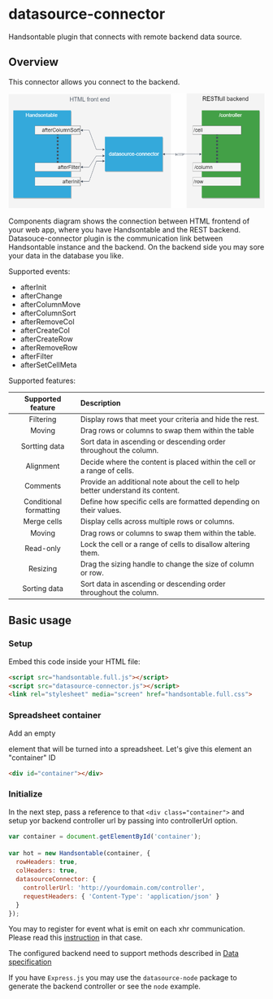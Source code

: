 # datasource-connector
Handsontable plugin that connects with remote backend data source.

## Overview

This connector allows you connect to the backend.

![overview](doc/overview.png)

Components diagram shows the connection between HTML frontend of your web app, where you have Handsontable and the REST backend. Datasouce-connector plugin is the communication link between Handsontable instance and the backend. On the backend side you may sore your data in the database you like.

Supported events:

- afterInit
- afterChange
- afterColumnMove
- afterColumnSort
- afterRemoveCol
- afterCreateCol
- afterCreateRow
- afterRemoveRow
- afterFilter
- afterSetCellMeta

Supported features:

| Supported feature | Description    |
|:-----------------:|:---------------|
| Filtering | Display rows that meet your criteria and hide the rest. |
| Moving | Drag rows or columns to swap them within the table |
| Sortting data | Sort data in ascending or descending order throughout the column. |
| Alignment |	Decide where the content is placed within the cell or a range of cells. |
| Comments	|Provide an additional note about the cell to help better understand its content. |
| Conditional formatting	| Define how specific cells are formatted depending on their values. |
| Merge cells	| Display cells across multiple rows or columns. |
| Moving |	Drag rows or columns to swap them within the table. |
| Read-only	| Lock the cell or a range of cells to disallow altering them. |
| Resizing	| Drag the sizing handle to change the size of column or row. |
| Sorting data |	Sort data in ascending or descending order throughout the column. | 


## Basic usage 

### Setup
Embed this code inside your HTML file: 
```html
<script src="handsontable.full.js"></script>
<script src="datasource-connector.js"></script>
<link rel="stylesheet" media="screen" href="handsontable.full.css">
```

### Spreadsheet container
Add an empty <div> element that will be turned into a spreadsheet. Let's give this element an "container" ID

```html
<div id="container"></div>
```

### Initialize
In the next step, pass a reference to that `<div class="container">` and setup yor backend controller url by passing into controllerUrl option.

```javascript
var container = document.getElementById('container');

var hot = new Handsontable(container, {
  rowHeaders: true,
  colHeaders: true,
  datasourceConnector: {
    controllerUrl: 'http://yourdomain.com/controller',
    requestHeaders: { 'Content-Type': 'application/json' }
  }
});
```

You may to register for event what is emit on each xhr communication. Please read this [instruction](doc/onDataSend.md) in that case.

The configured backend need to support methods described in  [Data specification](doc/README.md)


If you have `Express.js` you may use the `datasource-node` package to generate the backend controller or see the `node` example.